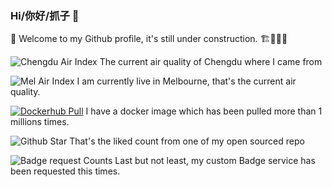 ### Hi/你好/抓子 👋

🔭  Welcome to my Github profile, it's still under construction. 🏗🚧👷‍♂️

<!--
**wahyd4/wahyd4** is a ✨ _special_ ✨ repository because its `README.md` (this file) appears on your GitHub profile.

Here are some ideas to get you started:

- 🔭 I’m currently working on ...
- 🌱 I’m currently learning ...
- 👯 I’m looking to collaborate on ...
- 🤔 I’m looking for help with ...
- 💬 Ask me about ...
- 📫 How to reach me: ...
- 😄 Pronouns: ...
- ⚡ Fun fact: ...
-->

![Chengdu Air Index](https://badge.home.toozhao.com/svg/chengdu) The current air quality of Chengdu where I came from

![Mel Air Index](https://badge.home.toozhao.com/svg/mel) I am currently live in Melbourne, that's the current air quality.

[![Dockerhub Pull](https://badge.home.toozhao.com/svg/dockerhub)](https://github.com/wahyd4/aria2-ariang-docker) I have a docker image which has been pulled more than 1 millions times.

![Github Star](https://badge.home.toozhao.com/svg/github) That's the liked count from one of my open sourced repo



![Badge request Counts](https://badge.home.toozhao.com/svg/badge-requests-count) Last but not least, my custom Badge service has been requested this times.
